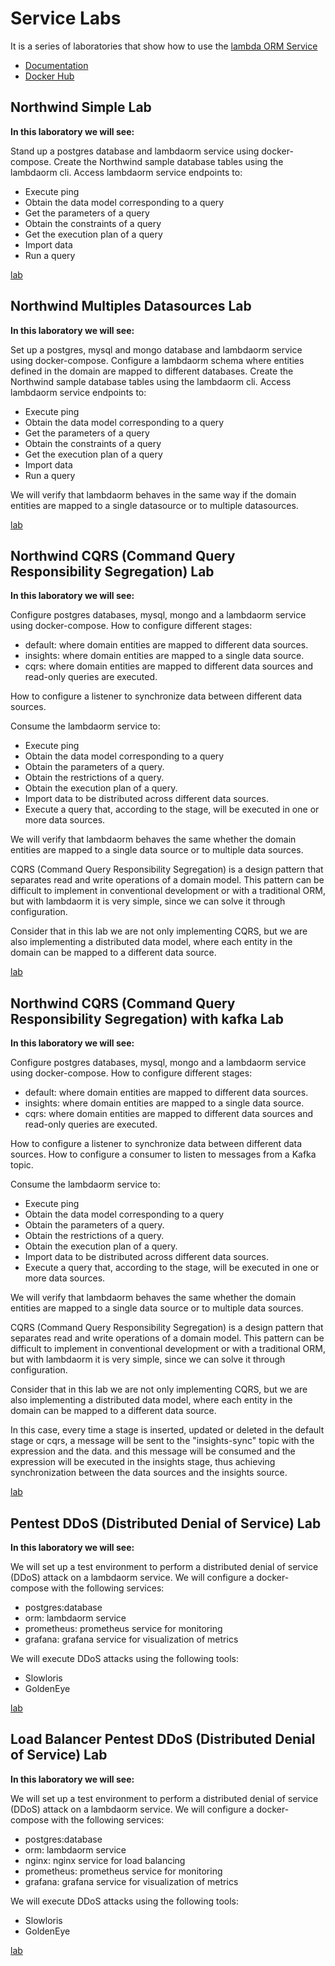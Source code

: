 # Service Labs

It is a series of laboratories that show how to use the [lambda ORM Service](https://github.com/lambda-orm/lambdaorm-svc)

- [Documentation](https://github.com/lambda-orm/lambdaorm-svc/wiki)
- [Docker Hub](https://hub.docker.com/repository/docker/flaviorita/lambdaorm-svc/general)

## Northwind Simple Lab

**In this laboratory we will see:**

Stand up a postgres database and lambdaorm service using docker-compose.
Create the Northwind sample database tables using the lambdaorm cli.
Access lambdaorm service endpoints to:

- Execute ping
- Obtain the data model corresponding to a query
- Get the parameters of a query
- Obtain the constraints of a query
- Get the execution plan of a query
- Import data
- Run a query

[lab](https://github.com/lambda-orm/lambdaorm-labs/tree/main/labs/svc/01-northwind-simple)

## Northwind Multiples Datasources Lab

**In this laboratory we will see:**

Set up a postgres, mysql and mongo database and lambdaorm service using docker-compose.
Configure a lambdaorm schema where entities defined in the domain are mapped to different databases.
Create the Northwind sample database tables using the lambdaorm cli.
Access lambdaorm service endpoints to:

- Execute ping
- Obtain the data model corresponding to a query
- Get the parameters of a query
- Obtain the constraints of a query
- Get the execution plan of a query
- Import data
- Run a query

We will verify that lambdaorm behaves in the same way if the domain entities are mapped to a single datasource or to multiple datasources.

[lab](https://github.com/lambda-orm/lambdaorm-labs/tree/main/labs/svc/02-northwind-multiples-datasources)

## Northwind CQRS (Command Query Responsibility Segregation) Lab

**In this laboratory we will see:**

Configure postgres databases, mysql, mongo and a lambdaorm service using docker-compose.
How to configure different stages:

- default: where domain entities are mapped to different data sources.
- insights: where domain entities are mapped to a single data source.
- cqrs: where domain entities are mapped to different data sources and read-only queries are executed.

How to configure a listener to synchronize data between different data sources.

Consume the lambdaorm service to:

- Execute ping
- Obtain the data model corresponding to a query
- Obtain the parameters of a query.
- Obtain the restrictions of a query.
- Obtain the execution plan of a query.
- Import data to be distributed across different data sources.
- Execute a query that, according to the stage, will be executed in one or more data sources.

We will verify that lambdaorm behaves the same whether the domain entities are mapped to a single data source or to multiple data sources.

CQRS (Command Query Responsibility Segregation) is a design pattern that separates read and write operations of a domain model.
This pattern can be difficult to implement in conventional development or with a traditional ORM, but with lambdaorm it is very simple, since we can solve it through configuration.

Consider that in this lab we are not only implementing CQRS, but we are also implementing a distributed data model, where each entity in the domain can be mapped to a different data source.

[lab](https://github.com/lambda-orm/lambdaorm-labs/tree/main/labs/svc/03-northwind-cqrs)

## Northwind CQRS (Command Query Responsibility Segregation) with kafka Lab

**In this laboratory we will see:**

Configure postgres databases, mysql, mongo and a lambdaorm service using docker-compose.
How to configure different stages:

- default: where domain entities are mapped to different data sources.
- insights: where domain entities are mapped to a single data source.
- cqrs: where domain entities are mapped to different data sources and read-only queries are executed.

How to configure a listener to synchronize data between different data sources.
How to configure a consumer to listen to messages from a Kafka topic.

Consume the lambdaorm service to:

- Execute ping
- Obtain the data model corresponding to a query
- Obtain the parameters of a query.
- Obtain the restrictions of a query.
- Obtain the execution plan of a query.
- Import data to be distributed across different data sources.
- Execute a query that, according to the stage, will be executed in one or more data sources.

We will verify that lambdaorm behaves the same whether the domain entities are mapped to a single data source or to multiple data sources.

CQRS (Command Query Responsibility Segregation) is a design pattern that separates read and write operations of a domain model.
This pattern can be difficult to implement in conventional development or with a traditional ORM, but with lambdaorm it is very simple, since we can solve it through configuration.

Consider that in this lab we are not only implementing CQRS, but we are also implementing a distributed data model, where each entity in the domain can be mapped to a different data source.

In this case, every time a stage is inserted, updated or deleted in the default stage or cqrs, a message will be sent to the "insights-sync" topic with the expression and the data.
and this message will be consumed and the expression will be executed in the insights stage, thus achieving synchronization between the data sources and the insights source.

[lab](https://github.com/lambda-orm/lambdaorm-labs/tree/main/labs/svc/04-northwind-cqrs-with-kafka)

## Pentest DDoS (Distributed Denial of Service) Lab

**In this laboratory we will see:**

We will set up a test environment to perform a distributed denial of service (DDoS) attack on a lambdaorm service.
We will configure a docker-compose with the following services:

- postgres:database
- orm: lambdaorm service
- prometheus: prometheus service for monitoring
- grafana: grafana service for visualization of metrics

We will execute DDoS attacks using the following tools:

- Slowloris
- GoldenEye

[lab](https://github.com/lambda-orm/lambdaorm-labs/tree/main/labs/svc/05-pentest-ddos)

## Load Balancer Pentest DDoS (Distributed Denial of Service) Lab

**In this laboratory we will see:**

We will set up a test environment to perform a distributed denial of service (DDoS) attack on a lambdaorm service.
We will configure a docker-compose with the following services:

- postgres:database
- orm: lambdaorm service
- nginx: nginx service for load balancing
- prometheus: prometheus service for monitoring
- grafana: grafana service for visualization of metrics

We will execute DDoS attacks using the following tools:

- Slowloris
- GoldenEye

[lab](https://github.com/lambda-orm/lambdaorm-labs/tree/main/labs/svc/06-pentest-ddos-load-balancer)
